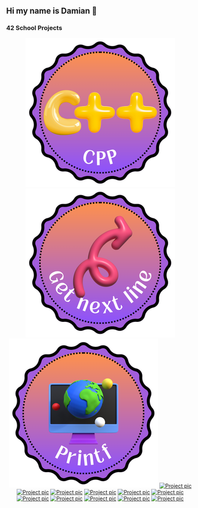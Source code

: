 ## Hi my name is Damian 👋

### 42 School Projects
<div align="center">

<a href="https://github.com/damiandania/Libft">![Project pic](https://github.com/damiandania/damiandania/blob/main/pics/CPP.png)</a>
<a href="https://github.com/damiandania/Get_next_line">![Project pic](https://github.com/damiandania/damiandania/blob/main/pics/Get_next_line.png)</a>
<a href="https://github.com/damiandania/Printf">![Project pic](https://github.com/damiandania/damiandania/blob/main/pics/Printf.png)</a>
<a href="https://github.com/damiandania/So_long">![Project pic](https://github.com/damiandania/damiandania/blob/main/pics/fract-ole.png)</a>
<a href="https://github.com/damiandania/pipex">![Project pic](https://github.com/damiandania/damiandania/blob/main/pics/pipexe.png)</a>
<a href="https://github.com/damiandania/Push_swap">![Project pic](https://github.com/damiandania/damiandania/blob/main/pics/push_swape.png)</a>
<a href="https://github.com/damiandania/Philosophers">![Project pic](https://github.com/damiandania/damiandania/blob/main/pics/philosopherse.png)</a>
<a href="https://github.com/damiandania/Minishell">![Project pic](https://github.com/damiandania/damiandania/blob/main/pics/minishelle.png)</a>
<a href="https://github.com/damiandania/Net_practice">![Project pic](https://github.com/damiandania/damiandania/blob/main/pics/netpracticee.png)</a>
<a href="https://github.com/damiandania/Cpp_Modules">![Project pic](https://github.com/damiandania/damiandania/blob/main/pics/cppe.png)</a>
<a href="https://github.com/damiandania/Cub3d">![Project pic](https://github.com/damiandania/damiandania/blob/main/pics/cub3de.png)</a>
<a href="https://github.com/damiandania/Wevserv">![Project pic](https://github.com/damiandania/damiandania/blob/main/pics/ft_irce.png)</a>
<a href="https://github.com/damiandania/inception">![Project pic](https://github.com/damiandania/damiandania/blob/main/pics/inceptione.png)</a>
<a href="https://github.com/damiandania/transcendance">![Project pic](https://github.com/damiandania/damiandania/blob/main/pics/ft_transcendencee.png)</a>

</div>

<!-- ---

### GitHub Stats

<div align="center">

[![Top Langs](https://github-readme-stats.vercel.app/api/top-langs/?username=damiandania&hide=java,html,css&layout=compact&theme=tokyonight&hide_title=false)](https://github.com/anuraghazra/github-readme-stats)[![damiandania's GitHub stats](https://github-readme-stats.vercel.app/api?username=damiandania&theme=tokyonight&show_icons=true&hide_rank=true&hide=issues&hide_title=true)](https://github.com/anuraghazra/github-readme-stats)

</div> -->
